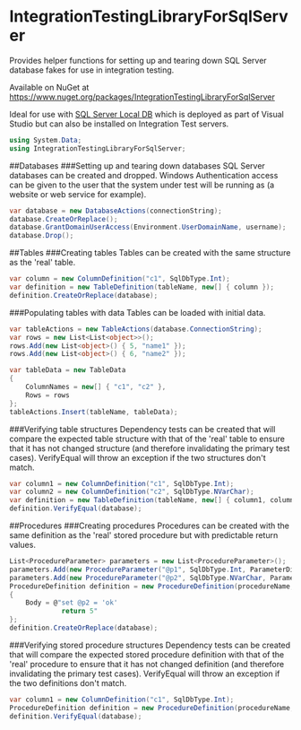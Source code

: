 # IntegrationTestingLibraryForSqlServer
Provides helper functions for setting up and tearing down SQL Server database fakes for use in integration testing.

Available on NuGet at https://www.nuget.org/packages/IntegrationTestingLibraryForSqlServer

Ideal for use with [SQL Server Local DB](http://blogs.msdn.com/b/sqlexpress/archive/2011/07/12/introducing-localdb-a-better-sql-express.aspx) which is deployed as part of Visual Studio but can also be installed on Integration Test servers.
```C#
using System.Data;
using IntegrationTestingLibraryForSqlServer;
```
##Databases
###Setting up and tearing down databases
SQL Server databases can be created and dropped.
Windows Authentication access can be given to the user that the system under test will be running as (a website or web service for example).
```C#
var database = new DatabaseActions(connectionString);
database.CreateOrReplace();
database.GrantDomainUserAccess(Environment.UserDomainName, username);
database.Drop();
```

##Tables
###Creating tables
Tables can be created with the same structure as the 'real' table.
```C#
var column = new ColumnDefinition("c1", SqlDbType.Int);
var definition = new TableDefinition(tableName, new[] { column });
definition.CreateOrReplace(database);
```
###Populating tables with data
Tables can be loaded with initial data.
```C#
var tableActions = new TableActions(database.ConnectionString);
var rows = new List<List<object>>();
rows.Add(new List<object>() { 5, "name1" });
rows.Add(new List<object>() { 6, "name2" });

var tableData = new TableData
{
    ColumnNames = new[] { "c1", "c2" },
    Rows = rows
};
tableActions.Insert(tableName, tableData);
```
###Verifying table structures
Dependency tests can be created that will compare the expected table structure with that of the 'real' table to ensure that it has not changed structure (and therefore invalidating the primary test cases). VerifyEqual will throw an exception if the two structures don't match.
```C#
var column1 = new ColumnDefinition("c1", SqlDbType.Int);
var column2 = new ColumnDefinition("c2", SqlDbType.NVarChar);
var definition = new TableDefinition(tableName, new[] { column1, column2 });
definition.VerifyEqual(database);
```
##Procedures
###Creating procedures
Procedures can be created with the same definition as the 'real' stored procedure but with predictable return values.
```C#
List<ProcedureParameter> parameters = new List<ProcedureParameter>();
parameters.Add(new ProcedureParameter("@p1", SqlDbType.Int, ParameterDirection.Input));
parameters.Add(new ProcedureParameter("@p2", SqlDbType.NVarChar, ParameterDirection.InputOutput));
ProcedureDefinition definition = new ProcedureDefinition(procedureName, parameters)
{
    Body = @"set @p2 = 'ok'
             return 5"
};
definition.CreateOrReplace(database);
```
###Verifying stored procedure structures
Dependency tests can be created that will compare the expected stored procedure definition with that of the 'real' procedure to ensure that it has not changed definition (and therefore invalidating the primary test cases). VerifyEqual will throw an exception if the two definitions don't match.
```C#
var column1 = new ColumnDefinition("c1", SqlDbType.Int);
ProcedureDefinition definition = new ProcedureDefinition(procedureName, new[] { column1 });
definition.VerifyEqual(database);
```
